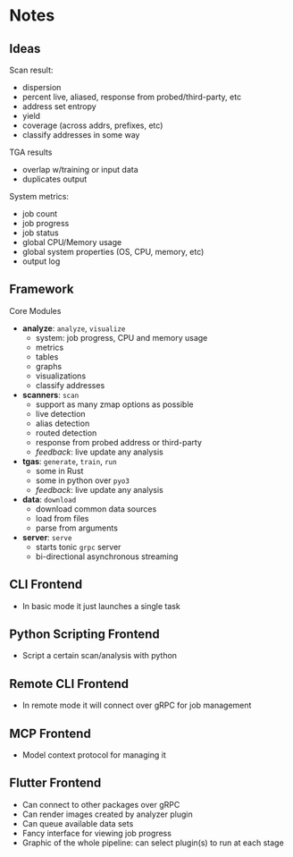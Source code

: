 # Notes

## Ideas

Scan result:
- dispersion
- percent live, aliased, response from probed/third-party, etc
- address set entropy
- yield
- coverage (across addrs, prefixes, etc)
- classify addresses in some way

TGA results
- overlap w/training or input data
- duplicates output

System metrics:
- job count
- job progress
- job status
- global CPU/Memory usage
- global system properties (OS, CPU, memory, etc)
- output log

## Framework

Core Modules

- **analyze**: `analyze`, `visualize`
  - system: job progress, CPU and memory usage
  - metrics
  - tables
  - graphs
  - visualizations
  - classify addresses
- **scanners**: `scan`
  - support as many zmap options as possible
  - live detection
  - alias detection
  - routed detection
  - response from probed address or third-party
  - *feedback*: live update any analysis
- **tgas**: `generate`, `train`, `run`
  - some in Rust
  - some in python over `pyo3`
  - *feedback*: live update any analysis
- **data**: `download`
  - download common data sources
  - load from files
  - parse from arguments
- **server**: `serve`
  - starts tonic `grpc` server
  - bi-directional asynchronous streaming

## CLI Frontend

- In basic mode it just launches a single task

## Python Scripting Frontend

- Script a certain scan/analysis with python

## Remote CLI Frontend

- In remote mode it will connect over gRPC for job management

## MCP Frontend

- Model context protocol for managing it

## Flutter Frontend

- Can connect to other packages over gRPC
- Can render images created by analyzer plugin
- Can queue available data sets
- Fancy interface for viewing job progress
- Graphic of the whole pipeline: can select plugin(s) to run at each stage

